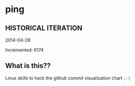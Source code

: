 # ping

## HISTORICAL ITERATION
2014-04-28

Incremented: 6174

## What is this?? 
Linux skills to hack the github commit visualization chart `;-)`
